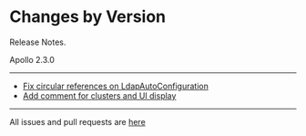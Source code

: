 Changes by Version
==================
Release Notes.

Apollo 2.3.0

------------------
* [Fix circular references on LdapAutoConfiguration](https://github.com/apolloconfig/apollo/pull/5055)
* [Add comment for clusters and UI display](https://github.com/apolloconfig/apollo/pull/5072)


------------------
All issues and pull requests are [here](https://github.com/apolloconfig/apollo/milestone/14?closed=1)